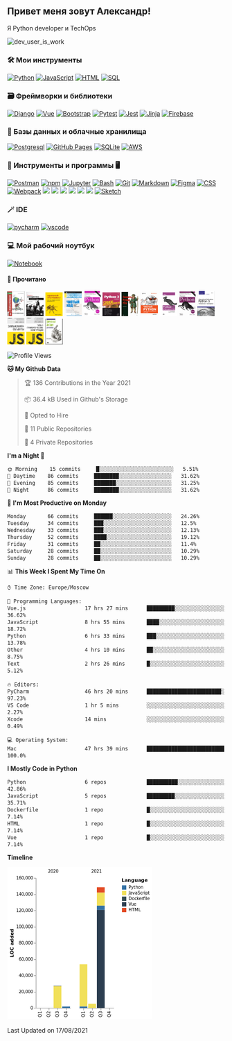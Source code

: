 <h2>Привет меня зовут Александр!</h2>
<p>Я Python developer и TechOps</p>

<img src="https://cdn.dribbble.com/users/962321/screenshots/2788167/gif_13.gif" width="415" alt="dev_user_is_work">

### 🛠 Мои инструменты

<p>
    <a href="https://www.python.org"><img alt="Python" src="https://img.shields.io/badge/Python-14354C.svg?style=for-the-badge&logo=python&logoColor=green"></a>
    <a href="https://developer.mozilla.org/ru/docs/Web/JavaScript"><img alt="JavaScript" src="https://img.shields.io/badge/JavaScript-F7DF1E.svg?style=for-the-badge&logo=javascript&logoColor=black"></a>
    <a href="https://developer.mozilla.org/ru/docs/Web/HTML"><img alt="HTML" src="https://img.shields.io/badge/HTML-E34F26.svg?style=for-the-badge&logo=html5&logoColor=white"></a>
    <a href="https://www.sql.ru"><img alt="SQL" src="https://img.shields.io/badge/SQL-025E8C.svg?style=for-the-badge&logo=amazon-dynamodb&logoColor=white"></a>
</p>

### 🗃 Фреймворки и библиотеки

<p>
    <a href="https://www.djangoproject.com"><img alt="Django" src="https://img.shields.io/badge/Django-092E20?style=for-the-badge&logo=django&logoColor=white"></a>
    <a href="https://fastapi.tiangolo.com" src="https://img.shields.io/badge/FastAPI-005571?style=for-the-badge&logo=fastapi"></a>
    <a href="https://vuejs.org"><img alt="Vue" src="https://img.shields.io/badge/Vue.js-35495E?style=for-the-badge&logo=vue.js&logoColor=4FC08D"></a>
    <a href="https://getbootstrap.com"><img alt="Bootstrap" src="https://img.shields.io/badge/Bootstrap-7952B3.svg?style=for-the-badge&logo=bootstrap&logoColor=white"></a>
    <a href="https://docs.pytest.org/"><img alt="Pytest" src="https://img.shields.io/badge/Pytest-0A9EDC.svg?style=for-the-badge&logo=pytest&logoColor=white"></a>
    <a href="https://jestjs.io/ru/"><img alt="Jest" src="https://img.shields.io/badge/Jest-C21325.svg?style=for-the-badge&logo=jest&logoColor=white"></a>
    <a href="https://jinja.palletsprojects.com/"><img alt="Jinja" src="https://img.shields.io/badge/-Jinja-white.svg?style=for-the-badge&logo=JINJA&logoColor=black"/></a>
    <a href="https://firebase.google.com"><img alt="Firebase" src="https://img.shields.io/badge/Firebase%20-%23039BE5.svg?style=for-the-badge&logo=firebase"/></a>
 
</p>

### 🏦 Базы данных и облачные хранилища

<p>
    <a href="https://www.postgresql.org"><img alt="Postgresql" src="https://img.shields.io/badge/PostgreSQL-316192?style=for-the-badge&logo=postgresql&logoColor=white"></a>
    <a href="https://pages.github.com"><img alt="GitHub Pages" src="https://img.shields.io/badge/GitHub%20Pages-327FC7.svg?style=for-the-badge&logo=github&logoColor=white"></a>
    <a href="https://www.sqlite.org/index.html"><img alt="SQLite" src ="https://img.shields.io/badge/SQLite-07405e.svg?style=for-the-badge&logo=sqlite&logoColor=white"></a>
    <a href="https://aws.amazon.com"><img alt="AWS" src ="https://img.shields.io/badge/AWS-%23FF9900.svg?style=for-the-badge&logo=amazon-aws&logoColor=white"></a>
    
</p>

### 💽 Инструменты и программы 🖥

<p>
    <a href="https://www.postman.com"><img alt="Postman" src="https://img.shields.io/badge/Postman-FF6C37?style=for-the-badge&logo=postman&logoColor=white"></a>
    <a href="https://www.npmjs.com"><img alt="npm" src="https://img.shields.io/badge/NPM-%23000000.svg?style=for-the-badge&logo=npm"></a>
    <a href="https://jupyter.org"><img alt="Jupyter" src="https://img.shields.io/badge/Jupyter-F37626.svg?style=for-the-badge&logo=Jupyter&logoColor=white"></a>
    <a href="https://www.gnu.org/software/bash/"><img alt="Bash" src="https://img.shields.io/badge/Bash-121011.svg?style=for-the-badge&logo=gnu-bash&logoColor=blue"></a>
    <a href="https://git-scm.com"><img alt="Git" src ="https://img.shields.io/badge/Git-F05033.svg?style=for-the-badge&logo=git&logoColor=white"></a>
    <a href="https://github.com/adam-p/markdown-here/wiki/Markdown-Cheatsheet"><img alt="Markdown" src="https://img.shields.io/badge/Markdown-000000.svg?style=for-the-badge&logo=markdown&logoColor=white"></a>
    <a href="https://www.figma.com"><img alt="Figma" src="https://img.shields.io/badge/figma-%23F24E1E.svg?style=for-the-badge&logo=figma&logoColor=white"></a>
    <a href="https://developer.mozilla.org/ru/docs/Learn/Getting_started_with_the_web/CSS_basics"><img alt="CSS" src="https://img.shields.io/badge/CSS-1572B6.svg?style=for-the-badge&logo=css3&logoColor=white"></a>
    <a href="https://webpack.js.org"><img alt="Webpack" src="https://img.shields.io/badge/webpack-%238DD6F9.svg?style=for-the-badge&logo=webpack&logoColor=black"></a>
    <a href="https://ubuntu.com"><img src="https://img.shields.io/badge/-Ubuntu-black.svg?style=for-the-badge&logo=Ubuntu&logoColor=red"/></a>
    <a href="https://www.debian.org"><img src="https://img.shields.io/badge/-Debian-white.svg?style=for-the-badge&logo=Debian&logoColor=red"/></a>
    <a href="https://www.docker.com"><img src="https://img.shields.io/badge/docker%20-%230db7ed.svg?style=for-the-badge&logo=docker&logoColor=white"/></a>
    <a href="https://www.linux.org"><img src="https://img.shields.io/badge/-Linux-white.svg?style=for-the-badge&logo=Linux&logoColor=black"/></a>
    <a href="https://nginx.org"><img src="https://img.shields.io/badge/-Nginx%20-%23009639.svg?style=for-the-badge&logo=nginx&logoColor=white"/></a> 
    <a href="https://pypi.org"><img src="https://img.shields.io/badge/-Pypi-white.svg?style=for-the-badge&logo=slack&logoColor=red"/></a>
    <a href="https://www.sketch.com"><img alt="Sketch" src="https://img.shields.io/badge/Sketch-FFB387?style=for-the-badge&logo=sketch&logoColor=black"></a>

</p>

### 🪄 IDE

<p>
    <a href="https://www.jetbrains.com/ru-ru/pycharm/"><img alt="pycharm" src="https://img.shields.io/badge/pycharm-143?style=for-the-badge&logo=pycharm&logoColor=black&color=black&labelColor=green"></a>
    <a href="https://code.visualstudio.com"><img alt="vscode" src="https://img.shields.io/badge/VisualStudioCode-0078d7.svg?style=for-the-badge&logo=visual-studio-code&logoColor=white"></a>
</p>

### 💻 Мой рабочий ноутбук

<p>
<a href="https://www.apple.com/ru/shop/buy-mac/macbook-pro/13-дюймовый-«серый-космос»-процессор-2,0-ггц,-4-ядерный-intel-core-i5-с-графическим-процессором-intel-iris-plus-graphics-512гб"><img alt="Notebook" src ="https://img.shields.io/badge/Apple-MacBook_Pro_2020-999999?style=for-the-badge&logo=apple&logoColor=white"></a>
</p>


#### 📖 Прочитано 

<p>
    <a href=""><img width="40" src="image/books_screen/A1.png"/></a>
    <a href=""><img width="40" src="image/books_screen/A2.png"/></a>
    <a href=""><img width="40" src="image/books_screen/A3.png"/></a>
    <a href=""><img width="40" src="image/books_screen/A4.png"/></a>
    <a href=""><img width="40" src="image/books_screen/P1.png"/></a>
    <a href=""><img width="40" src="image/books_screen/P2.png"/></a>
    <a href=""><img width="40" src="image/books_screen/P3.png"/></a>
    <a href=""><img width="40" src="image/books_screen/P4.png"/></a>
    <a href=""><img width="40" src="image/books_screen/P5.png"/></a>
    <a href=""><img width="40" src="image/books_screen/P6.png"/></a>
    <a href=""><img width="40" src="image/books_screen/P7.png"/></a>
    <a href=""><img width="40" src="image/books_screen/J1.png"/></a>
    <a href=""><img width="40" src="image/books_screen/J2.png"/></a>
    <a href=""><img width="40" src="image/books_screen/J3.png"/></a>
</p> 

<!--START_SECTION:waka-->
![Profile Views](http://img.shields.io/badge/Profile%20Views-263-blue)

**🐱 My Github Data** 

> 🏆 136 Contributions in the Year 2021
 > 
> 📦 36.4 kB Used in Github's Storage 
 > 
> 💼 Opted to Hire
 > 
> 📜 11 Public Repositories 
 > 
> 🔑 4 Private Repositories  
 > 
**I'm a Night 🦉** 

```text
🌞 Morning    15 commits     █░░░░░░░░░░░░░░░░░░░░░░░░   5.51% 
🌆 Daytime    86 commits     ████████░░░░░░░░░░░░░░░░░   31.62% 
🌃 Evening    85 commits     ███████░░░░░░░░░░░░░░░░░░   31.25% 
🌙 Night      86 commits     ████████░░░░░░░░░░░░░░░░░   31.62%

```
📅 **I'm Most Productive on Monday** 

```text
Monday       66 commits     ██████░░░░░░░░░░░░░░░░░░░   24.26% 
Tuesday      34 commits     ███░░░░░░░░░░░░░░░░░░░░░░   12.5% 
Wednesday    33 commits     ███░░░░░░░░░░░░░░░░░░░░░░   12.13% 
Thursday     52 commits     ████░░░░░░░░░░░░░░░░░░░░░   19.12% 
Friday       31 commits     ██░░░░░░░░░░░░░░░░░░░░░░░   11.4% 
Saturday     28 commits     ██░░░░░░░░░░░░░░░░░░░░░░░   10.29% 
Sunday       28 commits     ██░░░░░░░░░░░░░░░░░░░░░░░   10.29%

```


📊 **This Week I Spent My Time On** 

```text
⌚︎ Time Zone: Europe/Moscow

💬 Programming Languages: 
Vue.js                   17 hrs 27 mins      █████████░░░░░░░░░░░░░░░░   36.62% 
JavaScript               8 hrs 55 mins       ████░░░░░░░░░░░░░░░░░░░░░   18.72% 
Python                   6 hrs 33 mins       ███░░░░░░░░░░░░░░░░░░░░░░   13.78% 
Other                    4 hrs 10 mins       ██░░░░░░░░░░░░░░░░░░░░░░░   8.75% 
Text                     2 hrs 26 mins       █░░░░░░░░░░░░░░░░░░░░░░░░   5.12%

🔥 Editors: 
PyCharm                  46 hrs 20 mins      ████████████████████████░   97.23% 
VS Code                  1 hr 5 mins         ░░░░░░░░░░░░░░░░░░░░░░░░░   2.27% 
Xcode                    14 mins             ░░░░░░░░░░░░░░░░░░░░░░░░░   0.49%

💻 Operating System: 
Mac                      47 hrs 39 mins      █████████████████████████   100.0%

```

**I Mostly Code in Python** 

```text
Python                   6 repos             ██████████░░░░░░░░░░░░░░░   42.86% 
JavaScript               5 repos             █████████░░░░░░░░░░░░░░░░   35.71% 
Dockerfile               1 repo              █░░░░░░░░░░░░░░░░░░░░░░░░   7.14% 
HTML                     1 repo              █░░░░░░░░░░░░░░░░░░░░░░░░   7.14% 
Vue                      1 repo              █░░░░░░░░░░░░░░░░░░░░░░░░   7.14%

```


**Timeline**

![Chart not found](https://raw.githubusercontent.com/Hazzari/Hazzari/master/charts/bar_graph.png) 


 Last Updated on 17/08/2021
<!--END_SECTION:waka-->
        
